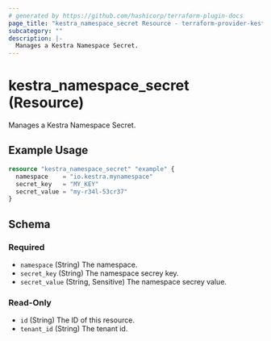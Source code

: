 ```yaml
---
# generated by https://github.com/hashicorp/terraform-plugin-docs
page_title: "kestra_namespace_secret Resource - terraform-provider-kestra"
subcategory: ""
description: |-
  Manages a Kestra Namespace Secret.
---
```


# kestra_namespace_secret (Resource)

Manages a Kestra Namespace Secret.

## Example Usage

```terraform
resource "kestra_namespace_secret" "example" {
  namespace    = "io.kestra.mynamespace"
  secret_key   = "MY_KEY"
  secret_value = "my-r34l-53cr37"
}
```

<!-- schema generated by tfplugindocs -->
## Schema

### Required

- `namespace` (String) The namespace.
- `secret_key` (String) The namespace secrey key.
- `secret_value` (String, Sensitive) The namespace secrey value.

### Read-Only

- `id` (String) The ID of this resource.
- `tenant_id` (String) The tenant id.

